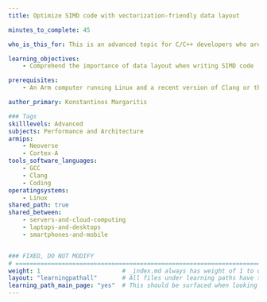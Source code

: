 ```yaml
---
title: Optimize SIMD code with vectorization-friendly data layout

minutes_to_complete: 45

who_is_this_for: This is an advanced topic for C/C++ developers who are interested in improving the performance of SIMD code.

learning_objectives: 
    - Comprehend the importance of data layout when writing SIMD code

prerequisites:
    - An Arm computer running Linux and a recent version of Clang or the GNU compiler (gcc) installed.

author_primary: Konstantinos Margaritis

### Tags
skilllevels: Advanced
subjects: Performance and Architecture
armips:
    - Neoverse
    - Cortex-A
tools_software_languages:
    - GCC
    - Clang
    - Coding
operatingsystems:
    - Linux
shared_path: true
shared_between:
    - servers-and-cloud-computing
    - laptops-and-desktops
    - smartphones-and-mobile


### FIXED, DO NOT MODIFY
# ================================================================================
weight: 1                       # _index.md always has weight of 1 to order correctly
layout: "learningpathall"       # All files under learning paths have this same wrapper
learning_path_main_page: "yes"  # This should be surfaced when looking for related content. Only set for _index.md of learning path content.
---
```


